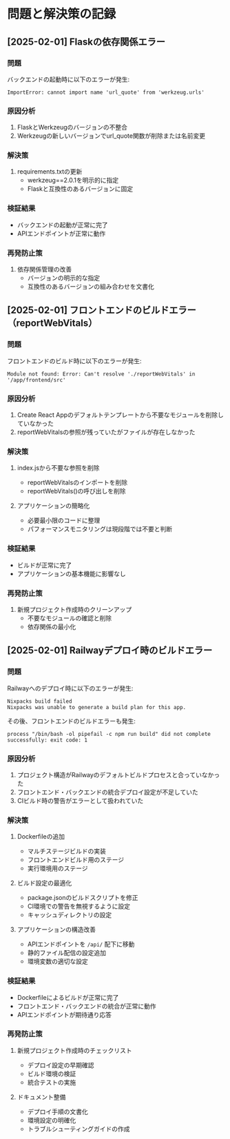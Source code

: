 # 問題と解決策の記録

## [2025-02-01] Flaskの依存関係エラー

### 問題
バックエンドの起動時に以下のエラーが発生:
```
ImportError: cannot import name 'url_quote' from 'werkzeug.urls'
```

### 原因分析
1. FlaskとWerkzeugのバージョンの不整合
2. Werkzeugの新しいバージョンでurl_quote関数が削除または名前変更

### 解決策
1. requirements.txtの更新
   - werkzeug==2.0.1を明示的に指定
   - Flaskと互換性のあるバージョンに固定

### 検証結果
- バックエンドの起動が正常に完了
- APIエンドポイントが正常に動作

### 再発防止策
1. 依存関係管理の改善
   - バージョンの明示的な指定
   - 互換性のあるバージョンの組み合わせを文書化

## [2025-02-01] フロントエンドのビルドエラー（reportWebVitals）

### 問題
フロントエンドのビルド時に以下のエラーが発生:
```
Module not found: Error: Can't resolve './reportWebVitals' in '/app/frontend/src'
```

### 原因分析
1. Create React Appのデフォルトテンプレートから不要なモジュールを削除していなかった
2. reportWebVitalsの参照が残っていたがファイルが存在しなかった

### 解決策
1. index.jsから不要な参照を削除
   - reportWebVitalsのインポートを削除
   - reportWebVitals()の呼び出しを削除

2. アプリケーションの簡略化
   - 必要最小限のコードに整理
   - パフォーマンスモニタリングは現段階では不要と判断

### 検証結果
- ビルドが正常に完了
- アプリケーションの基本機能に影響なし

### 再発防止策
1. 新規プロジェクト作成時のクリーンアップ
   - 不要なモジュールの確認と削除
   - 依存関係の最小化

## [2025-02-01] Railwayデプロイ時のビルドエラー

### 問題
Railwayへのデプロイ時に以下のエラーが発生:
```
Nixpacks build failed
Nixpacks was unable to generate a build plan for this app.
```

その後、フロントエンドのビルドエラーも発生:
```
process "/bin/bash -ol pipefail -c npm run build" did not complete successfully: exit code: 1
```

### 原因分析
1. プロジェクト構造がRailwayのデフォルトビルドプロセスと合っていなかった
2. フロントエンド・バックエンドの統合デプロイ設定が不足していた
3. CIビルド時の警告がエラーとして扱われていた

### 解決策
1. Dockerfileの追加
   - マルチステージビルドの実装
   - フロントエンドビルド用のステージ
   - 実行環境用のステージ

2. ビルド設定の最適化
   - package.jsonのビルドスクリプトを修正
   - CI環境での警告を無視するように設定
   - キャッシュディレクトリの設定

3. アプリケーションの構造改善
   - APIエンドポイントを `/api/` 配下に移動
   - 静的ファイル配信の設定追加
   - 環境変数の適切な設定

### 検証結果
- Dockerfileによるビルドが正常に完了
- フロントエンド・バックエンドの統合が正常に動作
- APIエンドポイントが期待通り応答

### 再発防止策
1. 新規プロジェクト作成時のチェックリスト
   - デプロイ設定の早期確認
   - ビルド環境の検証
   - 統合テストの実施

2. ドキュメント整備
   - デプロイ手順の文書化
   - 環境設定の明確化
   - トラブルシューティングガイドの作成